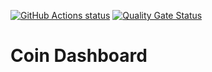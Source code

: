 <a href="https://github.com/actions/toolkit"><img alt="GitHub Actions status" src="https://github.com/CuttingEdgeCommunity/coindashboard-backend/workflows/build/badge.svg"></a>
[![Quality Gate Status](https://sonarcloud.io/api/project_badges/measure?project=CuttingEdgeCommunity_coindashboard-backend&metric=alert_status)](https://sonarcloud.io/summary/new_code?id=CuttingEdgeCommunity_coindashboard-backend)

# Coin Dashboard